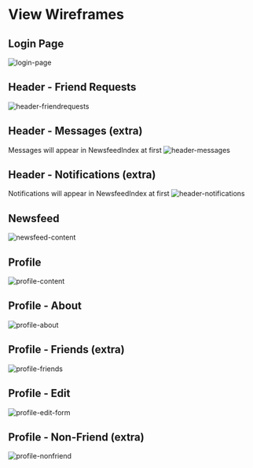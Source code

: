 # View Wireframes

## Login Page
![login-page]

## Header - Friend Requests
![header-friendrequests]

## Header - Messages (extra)
Messages will appear in NewsfeedIndex at first
![header-messages]

## Header - Notifications (extra)
Notifications will appear in NewsfeedIndex at first
![header-notifications]

## Newsfeed
![newsfeed-content]

## Profile
![profile-content]

## Profile - About
![profile-about]

## Profile - Friends (extra)
![profile-friends]

## Profile - Edit
![profile-edit-form]

## Profile - Non-Friend (extra)
![profile-nonfriend]

[login-page]: ./wireframes/login-page.jpg
[header-friendrequests]: ./wireframes/header-friendrequests.jpg
[header-messages]: ./wireframes/header-messages.jpg
[header-notifications]: ./wireframes/header-notifications.jpg

[newsfeed-content]: ./wireframes/newsfeed-content-2.jpg

[profile-content]: ./wireframes/profile-content-2.jpg
[profile-about]: ./wireframes/profile-about.jpg
[profile-friends]: ./wireframes/profile-friends.jpg
[profile-edit-form]: ./wireframes/profile-edit-form.jpg
[profile-nonfriend]: ./wireframes/profile-nonfriend.jpg

